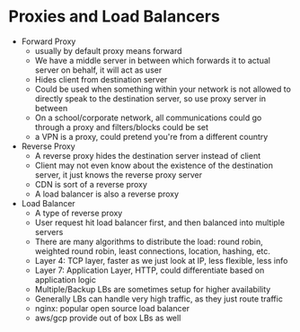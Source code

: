 # Proxies and Load Balancers

- Forward Proxy 
    - usually by default proxy means forward
    - We have a middle server in between which forwards it to actual server on behalf, it will act as user
    - Hides client from destination server
    - Could be used when something within your network is not allowed to directly speak to the destination server, so use proxy server in between
    - On a school/corporate network, all communications could go through a proxy and filters/blocks could be set
    - a VPN is a proxy, could pretend you're from a different country
- Reverse Proxy
    - A reverse proxy hides the destination server instead of client
    - Client may not even know about the existence of the destination server, it just knows the reverse proxy server
    - CDN is sort of a reverse proxy
    - A load balancer is also a reverse proxy
- Load Balancer
    - A type of reverse proxy
    - User request hit load balancer first, and then balanced into multiple servers
    - There are many algorithms to distribute the load: round robin, weighted round robin, least connections, location, hashing, etc.
    - Layer 4: TCP layer, faster as we just look at IP, less flexible, less info
    - Layer 7: Application Layer, HTTP, could differentiate based on application logic
    - Multiple/Backup LBs are sometimes setup for higher availability
    - Generally LBs can handle very high traffic, as they just route traffic
    - nginx: popular open source load balancer
    - aws/gcp provide out of box LBs as well